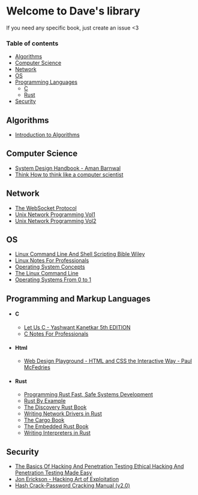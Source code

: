 # Welcome to Dave's library

If you need any specific book, just create an issue <3

### Table of contents
<!--toc:start-->
- [Algorithms](#algorithms)
- [Computer Science](#computer-science)
- [Network](#network)
- [OS](#os)
- [Programming Languages](#programming-languages)
  - [C](#c)
  - [Rust](#rust)
- [Security](#security)
<!--toc:end-->

## Algorithms

- [Introduction to Algorithms]("./Algorithms/Introduction-to-Algorithms.pdf)

## Computer Science

- [System Design Handbook - Aman Barnwal](./Computer-Science/System-Design-Handbook-Aman-Barnwal.pdf)
- [Think How to think like a computer scientist](./Computer-Science/Think-How-to-think-like-a-computer-scientist-Think-C++.pdf)

## Network

- [The WebSocket Protocol](./Network/The-WebSocket-Protocol.pdf)
- [Unix Network Programming Vol1](./Network/Unix-Network-Programming-Vol1.pdf)
- [Unix Network Programming Vol2](./Network/Unix-Network-Programming-Vol2.pdf)

## OS

- [Linux Command Line And Shell Scripting Bible Wiley](./Os/Linux-Command-Line-And-Shell-Scripting-Bible-Wiley.pdf)
- [Linux Notes For Professionals](./Os/LinuxNotesForProfessionals.pdf)
- [Operating System Concepts](./Os/Operating-System-Concepts.pdf)
- [The Linux Command Line](./Os/The.Linux.Command.Line.pdf)
- [Operating Systems From 0 to 1](./Os/Operating_Systems_From_0_to_1.pdf)

## Programming and Markup Languages

- #### C

  - [Let Us C - Yashwant Kanetkar 5th EDITION](./C/Let-Us-C-Yashwant-Kanetkar-5th-EDITION.pdf)
  - [C Notes For Professionals](./C/CNotesForProfessionals.pdf)

- #### Html

  - [Web Design Playground - HTML and CSS the Interactive Way - Paul McFedries](./Html/Web_Design_Playground_HTML_and_CSS_the_Interactive_way.pdf)

- #### Rust

  - [Programming Rust Fast, Safe Systems Development](./Rust/ProgrammingRustFastSafeSystemsDevelopment.pdf)
  - [Rust By Example](./Rust/RustByExample.pdf)
  - [The Discovery Rust Book](./Rust/TheDiscoveryRustBook.pdf)
  - [Writing Network Drivers in Rust](./Rust/Writing-Network-Drivers-in-Rust.pdf)
  - [The Cargo Book](./Rust/TheCargoBook.pdf)
  - [The Embedded Rust Book](./Rust/TheEmbeddedRustBook.pdf)
  - [Writing Interpreters in Rust](./Rust/WritingInterpretersinRust.pdf)
  
## Security

- [The Basics Of Hacking And Penetration Testing Ethical Hacking And Penetration Testing Made Easy](./Security/TheBasicsOfHackingAndPenetrationTestingEthicalHackingAndPenetrationTestingMadeEasy.pdf)
- [Jon Erickson - Hacking Art of Exploitation](./Security/JonErickson-HackingArtofExploitation.pdf)
- [Hash Crack-Password Cracking Manual (v2.0)](./Security/HashCrack–PasswordCrackingManualV2.pdf)
